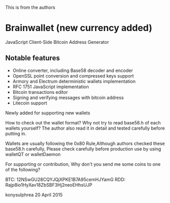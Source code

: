 This is from the authors

Brainwallet (new currency added)
===========

JavaScript Client-Side Bitcoin Address Generator

Notable features
----------------

* Online converter, including Base58 decoder and encoder
* OpenSSL point conversion and compressed keys support
* Armory and Electrum deterministic wallets implementation
* RFC 1751 JavaScript implementation
* Bitcoin transactions editor
* Signing and verifying messages with bitcoin address
* Litecoin support

Newly added for supporting new wallets

How to check out the wallet format? Why not try to read base58.h of each wallets yourself? The author also read it in detail and tested carefully before putting in.

Wallets are usually following the 0x80 Rule,Although authors checked these base58.h carefully, Please check carefully before production use by using walletQT or walletDaemon

For supporting or contribution, Why don't you send me some coins to one of the following?

BTC: 12NSwGU28CQYJQjXPKE1B7A95cemHJYamG
RDD: Rajp8io1HyXav18ZbSBF3Hj2neoEHhsUJP


konysulphrea
20 April 2015



